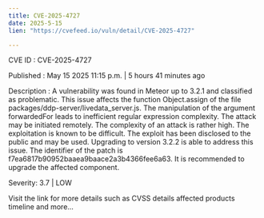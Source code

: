 ```yaml
---
title: CVE-2025-4727
date: 2025-5-15
lien: "https://cvefeed.io/vuln/detail/CVE-2025-4727"

---
```


CVE ID : CVE-2025-4727

Published :  May 15
2025
11:15 p.m. | 5 hours
41 minutes ago

Description : A vulnerability was found in Meteor up to 3.2.1 and classified as problematic. This issue affects the function Object.assign of the file packages/ddp-server/livedata_server.js. The manipulation of the argument forwardedFor leads to inefficient regular expression complexity. The attack may be initiated remotely. The complexity of an attack is rather high. The exploitation is known to be difficult. The exploit has been disclosed to the public and may be used. Upgrading to version 3.2.2 is able to address this issue. The identifier of the patch is f7ea6817b90952baaea9baace2a3b4366fee6a63. It is recommended to upgrade the affected component.

Severity: 3.7 | LOW

Visit the link for more details
such as CVSS details
affected products
timeline
and more...
